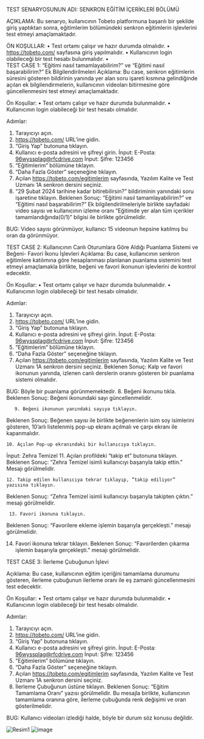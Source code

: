 TEST SENARYOSUNUN ADI: SENKRON EĞİTİM İÇERİKLERİ BÖLÜMÜ

AÇIKLAMA: Bu senaryo, kullanıcının Tobeto platformuna başarılı bir şekilde giriş yaptıktan sonra, eğitimlerim bölümündeki senkron eğitimlerin işlevlerini test etmeyi amaçlamaktadır. 

ÖN KOŞULLAR: 
•	Test ortamı çalışır ve hazır durumda olmalıdır.
•	https://tobeto.com/ sayfasına giriş yapılmalıdır.
•	Kullanıcının login olabileceği bir test hesabı bulunmalıdır.
•	
TEST CASE 1: “Eğitimi nasıl tamamlayabilirim?” ve “Eğitimi nasıl başarabilirim?” Ek Bilgilendirilmeleri
Açıklama: Bu case, senkron eğitimlerin süresini gösteren bildirinin yanında yer alan soru işareti kısmına gelindiğinde açılan ek bilgilendirmelerin, kullanıcının videoları bitirmesine göre güncellenmesini test etmeyi amaçlamaktadır.

Ön Koşullar: 
•	Test ortamı çalışır ve hazır durumda bulunmalıdır.
•	Kullanıcının login olabileceği bir test hesabı olmalıdır.

Adımlar:

1.	Tarayıcıyı açın.
2.	https://tobeto.com/ URL’ine gidin.
3.	“Giriş Yap” butonuna tıklayın.
4.	Kullanıcı e-posta adresini ve şifreyi girin.
İnput: E-Posta: 96wyssplag@rfcdrive.com
İnput: Şifre: 123456
5.   “Eğitimlerim” bölümüne tıklayın.
6.	“Daha Fazla Göster” seçeneğine tıklayın.
7. 	Açılan https://tobeto.com/egitimlerim sayfasında, Yazılım Kalite ve Test Uzmanı 1A senkron dersini seçiniz.
8. 	“29 Şubat 2024 tarihine kadar bitirebilirsin?” bildiriminin yanındaki soru işaretine tıklayın.
Beklenen Sonuç: “Eğitimi nasıl tamamlayabilirim?” ve “Eğitimi nasıl başarabilirim?” Ek bilgilendirilmeleriyle birlikte sayfadaki video sayısı ve kullanıcının izleme oranı “Eğitimde yer alan tüm içerikler tamamlandığında(0/1)” bilgisi ile birlikte görülmelidir. 

 

BUG: Video sayısı görünmüyor, kullanıcı 15 videonun hepsine katılmış bu oran da görünmüyor.

TEST CASE 2: Kullanıcının Canlı Oturumlara Göre Aldığı Puanlama Sistemi ve  Beğeni- Favori İkonu İşlevleri
Açıklama: Bu case, kullanıcının senkron eğitimlere katılımına göre hesaplanması planlanan puanlama sistemini test etmeyi amaçlamakla birlikte, beğeni ve favori ikonunun işlevlerini de kontrol edecektir.  

Ön Koşullar: 
•	Test ortamı çalışır ve hazır durumda bulunmalıdır.
•	Kullanıcının login olabileceği bir test hesabı olmalıdır.

Adımlar:

1. Tarayıcıyı açın.
2. https://tobeto.com/ URL’ine gidin.
3. “Giriş Yap” butonuna tıklayın.
4. Kullanıcı e-posta adresini ve şifreyi girin.
İnput: E-Posta: 96wyssplag@rfcdrive.com
İnput: Şifre: 123456
5.   “Eğitimlerim” bölümüne tıklayın.
6.	“Daha Fazla Göster” seçeneğine tıklayın.
7. 	Açılan https://tobeto.com/egitimlerim sayfasında, Yazılım Kalite ve Test Uzmanı 1A senkron dersini seçiniz.
Beklenen Sonuç: Kalp ve favori ikonunun yanında, izlenen canlı derslerin oranını gösteren bir puanlama sistemi olmalıdır. 

BUG: Böyle bir puanlama görünmemektedir.
       8. Beğeni ikonunu tıkla.
Beklenen Sonuç: Beğeni ikonundaki sayı güncellenmelidir.


  
       9. Beğeni ikonunun yanındaki sayıya tıklayın.
Beklenen Sonuç: Beğenen sayısı ile birlikte beğenenlerin isim soy isimlerini gösteren,  10’arlı listelenmiş pop-up ekranı açılmalı ve çarpı ekranı ile kapanmalıdır.  

	10. Açılan Pop-up ekranındaki bir kullanıcıya tıklayın.
İnput: Zehra Temizel
	11. Açılan profildeki “takip et” butonuna tıklayın.
Beklenen Sonuç: “Zehra Temizel isimli kullanıcıyı başarıyla takip ettin.” Mesajı görülmelidir.
 
	12. Takip edilen kullanıcıya tekrar tıklayıp, ”takip ediliyor” yazısına tıklayın. 
Beklenen Sonuç: “Zehra Temizel isimli kullanıcıyı başarıyla takipten çıktın.” mesajı görülmelidir.
 
	 13. Favori ikonuna tıklayın.
Beklenen Sonuç: “Favorilere ekleme işlemin başarıyla gerçekleşti.” mesajı görülmelidir. 
	
 
14. Favori ikonuna tekrar tıklayın.
Beklenen Sonuç: “Favorilerden çıkarma işlemin başarıyla gerçekleşti.” mesajı görülmelidir.
	
 

TEST CASE 3: İlerleme Çubuğunun İşlevi

Açıklama: Bu case, kullanıcının eğitim içeriğini tamamlama durumunu gösteren, ilerleme çubuğunun ilerleme oranı ile eş zamanlı güncellenmesini test edecektir.

Ön Koşullar: 
•	Test ortamı çalışır ve hazır durumda bulunmalıdır.
•	Kullanıcının login olabileceği bir test hesabı olmalıdır.

Adımlar:

1. Tarayıcıyı açın.
2. https://tobeto.com/ URL’ine gidin.
3. “Giriş Yap” butonuna tıklayın.
4. Kullanıcı e-posta adresini ve şifreyi girin.
İnput: E-Posta: 96wyssplag@rfcdrive.com
İnput: Şifre: 123456
5.   “Eğitimlerim” bölümüne tıklayın.
6.	“Daha Fazla Göster” seçeneğine tıklayın.
7. 	Açılan https://tobeto.com/egitimlerim sayfasında, Yazılım Kalite ve Test Uzmanı 1A senkron dersini seçiniz.
8. İlerleme Çubuğunun üstüne tıklayın. 
Beklenen Sonuç: “Eğitim Tamamlama Oranı” yazısı görülmelidir. Bu mesajla birlikte, kullanıcının tamamlama oranına göre, ilerleme çubuğunda renk değişimi ve oran gösterilmelidir.

 

BUG: Kullanıcı videoları izlediği halde, böyle bir durum söz konusu değildir.



![Resim1](https://github.com/esraucinar/Tobeto-platform-test-project/assets/148894125/4542103c-b7ce-48c3-8841-3f1206c27b87)
![image](https://github.com/esraucinar/Tobeto-platform-test-project/assets/148894125/500c1b54-4f5b-42c2-91a8-a7b7ef8e0157)
